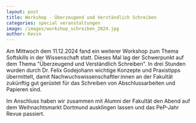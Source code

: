 ```yaml
---
layout: post
title: Workshop - Überzeugend und Verständlich Schreiben
categories: special veranstaltungen
image: /images/workshop_schreiben_2024.jpg
author: Kevin
---
```


Am Mittwoch dem 11.12.2024 fand ein weiterer Workshop zum Thema Softskills in der Wissenschaft statt. Dieses Mal lag der Schwerpunkt auf dem Thema "Überzeugend und Verständlich Schreiben". In drei Stunden wurden durch Dr. Felix Godejohann wichtige Konzepte und Praxistipps übermittelt, damit Nachwuchswissenschaftler:innen an der Fakultät zukünftig gut gerüstet für das Schreiben von Abschlussarbeiten und Papieren sind. 

Im Anschluss haben wir zusammen mit Alumni der Fakultät den Abend auf dem Weihnachtsmarkt Dortmund ausklingen lassen und das PeP-Jahr Revue passiert.
